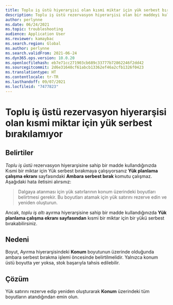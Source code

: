 ```yaml
---
title: Toplu iş üstü hiyerarşisi olan kısmi miktar için yük serbest bırakılamıyor
description: Toplu iş üstü rezervasyon hiyerarşisi olan bir maddeyi kullanırken yük satırlarının, tahsis edilecek stok için siparişte konum üzerindeki boyutları belirtmesi gerekir.
author: perlynne
ms.date: 06/24/2021
ms.topic: troubleshooting
audience: Application User
ms.reviewer: kamaybac
ms.search.region: Global
ms.author: perlynne
ms.search.validFrom: 2021-06-24
ms.dyn365.ops.version: 10.0.20
ms.openlocfilehash: eb7e71cc271903cb689c33777b72862246f2dd42
ms.sourcegitcommit: 2d6e31648cf61abcb13362ef46a2cfb1326f0423
ms.translationtype: HT
ms.contentlocale: tr-TR
ms.lasthandoff: 09/07/2021
ms.locfileid: "7477823"
---
```

# <a name="cant-release-a-load-for-partial-quantity-with-batch-above-reservation-hierarchy"></a>Toplu iş üstü rezervasyon hiyerarşisi olan kısmi miktar için yük serbest bırakılamıyor

## <a name="symptoms"></a>Belirtiler

*Toplu iş üstü* rezervasyon hiyerarşisine sahip bir madde kullandığınızda Kısmi bir miktar için Yük serbest bırakmaya çalışıyorsanız **Yük planlama çalışma ekranı** sayfasındaki **Ambara serbest bırak** komutu çalışmaz. Aşağıdaki hata iletisini alırsınız:

> Dalgaya atanması için yük satırlarının konum üzerindeki boyutları belirtmesi gerekir. Bu boyutları atamak için yük satırını rezerve edin ve yeniden oluşturun.

Ancak, *toplu iş altı* ayırma hiyerarşisine sahip bir madde kullandığınızda **Yük planlama çalışma ekranı sayfasından** kısmi bir miktar için bir yükü serbest bırakabilirsiniz.

## <a name="cause"></a>Nedeni

Boyut, Ayırma hiyerarşisindeki **Konum** boyutunun üzerinde olduğunda ambara serbest bırakma işlemi öncesinde belirtilmelidir. Yalnızca konum üstü boyutta yer yoksa, stok başarıyla tahsis edilebilir.

## <a name="resolution"></a>Çözüm

Yük satırını rezerve edip yeniden oluşturarak **Konum** üzerindeki tüm boyutların atandığından emin olun.
